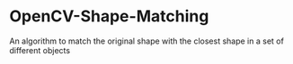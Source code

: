 # OpenCV-Shape-Matching
An algorithm to match the original shape with the closest shape in a set of different objects
